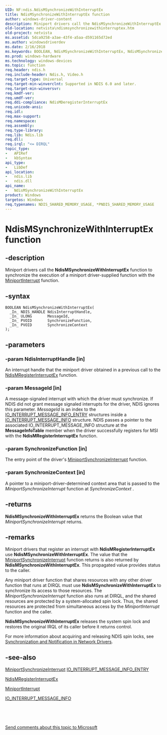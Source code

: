 ```yaml
---
UID: NF:ndis.NdisMSynchronizeWithInterruptEx
title: NdisMSynchronizeWithInterruptEx function
author: windows-driver-content
description: Miniport drivers call the NdisMSynchronizeWithInterruptEx function to synchronize the execution of a miniport driver-supplied function with the MiniportInterrupt function.
old-location: netvista\ndismsynchronizewithinterruptex.htm
old-project: netvista
ms.assetid: 5dca9258-a3ae-43f4-a5aa-d591165d72ed
ms.author: windowsdriverdev
ms.date: 2/16/2018
ms.keywords: BOOLEAN, NdisMSynchronizeWithInterruptEx, NdisMSynchronizeWithInterruptEx function [Network Drivers Starting with Windows Vista], ndis/NdisMSynchronizeWithInterruptEx, ndis_interrupts_functions_ref_e2b886ed-7425-4f7e-8cb6-4e3946dec8ff.xml, netvista.ndismsynchronizewithinterruptex
ms.prod: windows-hardware
ms.technology: windows-devices
ms.topic: function
req.header: ndis.h
req.include-header: Ndis.h, Video.h
req.target-type: Universal
req.target-min-winverclnt: Supported in NDIS 6.0 and later.
req.target-min-winversvr: 
req.kmdf-ver: 
req.umdf-ver: 
req.ddi-compliance: NdisMDeregisterInterruptEx
req.unicode-ansi: 
req.idl: 
req.max-support: 
req.namespace: 
req.assembly: 
req.type-library: 
req.lib: Ndis.lib
req.dll: 
req.irql: "<= DIRQL"
topic_type:
-	APIRef
-	kbSyntax
api_type:
-	LibDef
api_location:
-	ndis.lib
-	ndis.dll
api_name:
-	NdisMSynchronizeWithInterruptEx
product: Windows
targetos: Windows
req.typenames: NDIS_SHARED_MEMORY_USAGE, *PNDIS_SHARED_MEMORY_USAGE
---
```


# NdisMSynchronizeWithInterruptEx function


## -description


Miniport drivers call the
  <b>NdisMSynchronizeWithInterruptEx</b> function to synchronize the execution of a miniport driver-supplied
  function with the 
  <a href="..\ndis\nc-ndis-miniport_isr.md">MiniportInterrupt</a> function.


## -syntax


````
BOOLEAN NdisMSynchronizeWithInterruptEx(
  _In_ NDIS_HANDLE NdisInterruptHandle,
  _In_ ULONG       MessageId,
  _In_ PVOID       SynchronizeFunction,
  _In_ PVOID       SynchronizeContext
);
````


## -parameters




### -param NdisInterruptHandle [in]

An interrupt handle that the miniport driver obtained in a previous call to the 
     <a href="..\ndis\nf-ndis-ndismregisterinterruptex.md">
     NdisMRegisterInterruptEx</a> function.


### -param MessageId [in]

A message-signaled interrupt with which the driver must synchronize. If NDIS did not grant message
     signaled interrupts for the driver, NDIS ignores this parameter. 
     <i>MessageId</i> is an index to the 
     <a href="..\wdm\ns-wdm-_io_interrupt_message_info_entry.md">
     IO_INTERRUPT_MESSAGE_INFO_ENTRY</a> structures inside a 
     <a href="..\wdm\ns-wdm-_io_interrupt_message_info.md">
     IO_INTERRUPT_MESSAGE_INFO</a> structure. NDIS passes a pointer to the associated
     IO_INTERRUPT_MESSAGE_INFO structure at the 
     <b>MessageInfoTable</b> member when the driver successfully registers for MSI with the 
     <b>NdisMRegisterInterruptEx</b> function.


### -param SynchronizeFunction [in]

The entry point of the driver's 
     <a href="..\ndis\nc-ndis-miniport_synchronize_interrupt.md">
     MiniportSynchronizeInterrupt</a> function.


### -param SynchronizeContext [in]

A pointer to a miniport-driver-determined context area that is passed to the 
     <i>MiniportSynchronizeInterrupt</i> function at 
     <i>SynchronizeContext</i> .


## -returns



<b>NdisMSynchronizeWithInterruptEx</b> returns the Boolean value that 
     <i>MiniportSynchronizeInterrupt</i> returns.




## -remarks



Miniport drivers that register an interrupt with
    <b>NdisMRegisterInterruptEx</b> use
    <b>NdisMSynchronizeWithInterruptEx</b>. The value that the 
    <a href="..\ndis\nc-ndis-miniport_synchronize_interrupt.md">
    MiniportSynchronizeInterrupt</a> function returns is also returned by 
    <b>NdisMSynchronizeWithInterruptEx</b>. This propagated value provides status to the caller.

Any miniport driver function that shares resources with any other driver function that runs at DIRQL
    must use 
    <b>NdisMSynchronizeWithInterruptEx</b> to synchronize its access to those resources. The 
    <i>MiniportSynchronizeInterrupt</i> function also runs at DIRQL, and the shared resources are protected by
    a system-allocated spin lock. Thus, the shared resources are protected from simultaneous access by the 
    <i>MiniportInterrupt</i> function and the caller.

<b>NdisMSynchronizeWithInterruptEx</b> releases the system spin lock and restores the original IRQL of its
    caller before it returns control.

For more information about acquiring and releasing NDIS spin locks, see 
    <a href="https://docs.microsoft.com/en-us/windows-hardware/drivers/network/synchronization-and-notification-in-network-drivers">Synchronization
    and Notification in Network Drivers</a>.




## -see-also

<a href="..\ndis\nc-ndis-miniport_synchronize_interrupt.md">
   MiniportSynchronizeInterrupt</a>



<a href="..\wdm\ns-wdm-_io_interrupt_message_info_entry.md">
   IO_INTERRUPT_MESSAGE_INFO_ENTRY</a>



<a href="..\ndis\nf-ndis-ndismregisterinterruptex.md">NdisMRegisterInterruptEx</a>



<a href="..\ndis\nc-ndis-miniport_isr.md">MiniportInterrupt</a>



<a href="..\wdm\ns-wdm-_io_interrupt_message_info.md">IO_INTERRUPT_MESSAGE_INFO</a>



 

 

<a href="mailto:wsddocfb@microsoft.com?subject=Documentation%20feedback [netvista\netvista]:%20NdisMSynchronizeWithInterruptEx function%20 RELEASE:%20(2/16/2018)&amp;body=%0A%0APRIVACY STATEMENT%0A%0AWe use your feedback to improve the documentation. We don't use your email address for any other purpose, and we'll remove your email address from our system after the issue that you're reporting is fixed. While we're working to fix this issue, we might send you an email message to ask for more info. Later, we might also send you an email message to let you know that we've addressed your feedback.%0A%0AFor more info about Microsoft's privacy policy, see http://privacy.microsoft.com/en-us/default.aspx." title="Send comments about this topic to Microsoft">Send comments about this topic to Microsoft</a>

